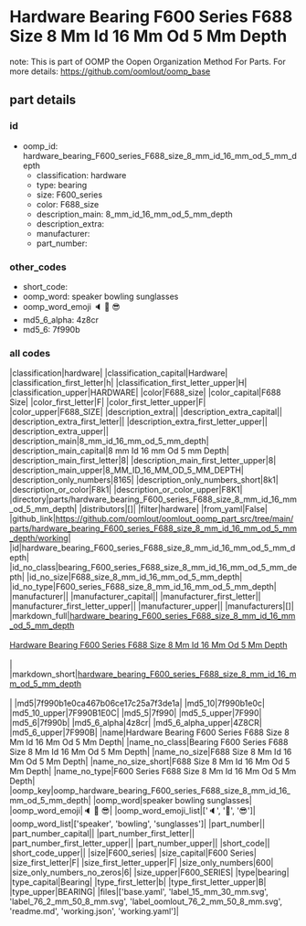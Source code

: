 # Hardware Bearing F600 Series F688 Size 8 Mm Id 16 Mm Od 5 Mm Depth  

note: This is part of OOMP the Oopen Organization Method For Parts. For more details: https://github.com/oomlout/oomp_base

##  part details





### id
* oomp_id: hardware_bearing_F600_series_F688_size_8_mm_id_16_mm_od_5_mm_depth
  * classification: hardware
  * type: bearing
  * size: F600_series
  * color: F688_size
  * description_main: 8_mm_id_16_mm_od_5_mm_depth
  * description_extra: 
  * manufacturer: 
  * part_number: 

### other_codes
* short_code: 
* oomp_word: speaker bowling sunglasses
* oomp_word_emoji :speaker: :bowling: :sunglasses:
* md5_6_alpha: 4z8cr
* md5_6: 7f990b

### all codes 
|classification|hardware|
|classification_capital|Hardware|
|classification_first_letter|h|
|classification_first_letter_upper|H|
|classification_upper|HARDWARE|
|color|F688_size|
|color_capital|F688 Size|
|color_first_letter|F|
|color_first_letter_upper|F|
|color_upper|F688_SIZE|
|description_extra||
|description_extra_capital||
|description_extra_first_letter||
|description_extra_first_letter_upper||
|description_extra_upper||
|description_main|8_mm_id_16_mm_od_5_mm_depth|
|description_main_capital|8 mm Id 16 mm Od 5 mm Depth|
|description_main_first_letter|8|
|description_main_first_letter_upper|8|
|description_main_upper|8_MM_ID_16_MM_OD_5_MM_DEPTH|
|description_only_numbers|8165|
|description_only_numbers_short|8k1|
|description_or_color|F8k1|
|description_or_color_upper|F8K1|
|directory|parts/hardware_bearing_F600_series_F688_size_8_mm_id_16_mm_od_5_mm_depth|
|distributors|[]|
|filter|hardware|
|from_yaml|False|
|github_link|https://github.com/oomlout/oomlout_oomp_part_src/tree/main/parts/hardware_bearing_F600_series_F688_size_8_mm_id_16_mm_od_5_mm_depth/working|
|id|hardware_bearing_F600_series_F688_size_8_mm_id_16_mm_od_5_mm_depth|
|id_no_class|bearing_F600_series_F688_size_8_mm_id_16_mm_od_5_mm_depth|
|id_no_size|F688_size_8_mm_id_16_mm_od_5_mm_depth|
|id_no_type|F600_series_F688_size_8_mm_id_16_mm_od_5_mm_depth|
|manufacturer||
|manufacturer_capital||
|manufacturer_first_letter||
|manufacturer_first_letter_upper||
|manufacturer_upper||
|manufacturers|[]|
|markdown_full|[hardware_bearing_F600_series_F688_size_8_mm_id_16_mm_od_5_mm_depth](https://github.com/oomlout/oomlout_oomp_part_src/tree/main/parts/hardware_bearing_F600_series_F688_size_8_mm_id_16_mm_od_5_mm_depth/working)<br>[](https://github.com/oomlout/oomlout_oomp_part_src/tree/main/parts/hardware_bearing_F600_series_F688_size_8_mm_id_16_mm_od_5_mm_depth/working)<br>[Hardware Bearing F600 Series F688 Size 8 Mm Id 16 Mm Od 5 Mm Depth](https://github.com/oomlout/oomlout_oomp_part_src/tree/main/parts/hardware_bearing_F600_series_F688_size_8_mm_id_16_mm_od_5_mm_depth/working)<br><br>|
|markdown_short|[hardware_bearing_F600_series_F688_size_8_mm_id_16_mm_od_5_mm_depth](https://github.com/oomlout/oomlout_oomp_part_src/tree/main/parts/hardware_bearing_F600_series_F688_size_8_mm_id_16_mm_od_5_mm_depth/working)<br><br>|
|md5|7f990b1e0ca467b06ce17c25a7f3de1a|
|md5_10|7f990b1e0c|
|md5_10_upper|7F990B1E0C|
|md5_5|7f990|
|md5_5_upper|7F990|
|md5_6|7f990b|
|md5_6_alpha|4z8cr|
|md5_6_alpha_upper|4Z8CR|
|md5_6_upper|7F990B|
|name|Hardware Bearing F600 Series F688 Size 8 Mm Id 16 Mm Od 5 Mm Depth|
|name_no_class|Bearing F600 Series F688 Size 8 Mm Id 16 Mm Od 5 Mm Depth|
|name_no_size|F688 Size 8 Mm Id 16 Mm Od 5 Mm Depth|
|name_no_size_short|F688 Size 8 Mm Id 16 Mm Od 5 Mm Depth|
|name_no_type|F600 Series F688 Size 8 Mm Id 16 Mm Od 5 Mm Depth|
|oomp_key|oomp_hardware_bearing_F600_series_F688_size_8_mm_id_16_mm_od_5_mm_depth|
|oomp_word|speaker bowling sunglasses|
|oomp_word_emoji|:speaker: :bowling: :sunglasses:|
|oomp_word_emoji_list|[':speaker:', ':bowling:', ':sunglasses:']|
|oomp_word_list|['speaker', 'bowling', 'sunglasses']|
|part_number||
|part_number_capital||
|part_number_first_letter||
|part_number_first_letter_upper||
|part_number_upper||
|short_code||
|short_code_upper||
|size|F600_series|
|size_capital|F600 Series|
|size_first_letter|F|
|size_first_letter_upper|F|
|size_only_numbers|600|
|size_only_numbers_no_zeros|6|
|size_upper|F600_SERIES|
|type|bearing|
|type_capital|Bearing|
|type_first_letter|b|
|type_first_letter_upper|B|
|type_upper|BEARING|
|files|['base.yaml', 'label_15_mm_30_mm.svg', 'label_76_2_mm_50_8_mm.svg', 'label_oomlout_76_2_mm_50_8_mm.svg', 'readme.md', 'working.json', 'working.yaml']|

